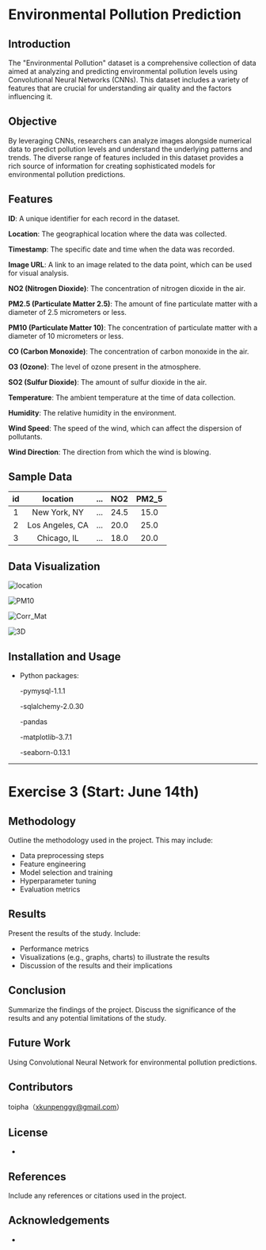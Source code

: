 # Environmental Pollution Prediction 

## Introduction
The "Environmental Pollution" dataset is a comprehensive collection of data aimed at analyzing and predicting environmental pollution levels using Convolutional Neural Networks (CNNs). This dataset includes a variety of features that are crucial for understanding air quality and the factors influencing it.

## Objective
By leveraging CNNs, researchers can analyze images alongside numerical data to predict pollution levels and understand the underlying patterns and trends. The diverse range of features included in this dataset provides a rich source of information for creating sophisticated models for environmental pollution predictions.

## Features
**ID**: A unique identifier for each record in the dataset.

**Location**: The geographical location where the data was collected.

**Timestamp**: The specific date and time when the data was recorded.

**Image URL**: A link to an image related to the data point, which can be used for visual analysis.

**NO2 (Nitrogen Dioxide)**: The concentration of nitrogen dioxide in the air.

**PM2.5 (Particulate Matter 2.5)**: The amount of fine particulate matter with a diameter of 2.5 micrometers or less.

**PM10 (Particulate Matter 10)**: The concentration of particulate matter with a diameter of 10 micrometers or less.

**CO (Carbon Monoxide)**: The concentration of carbon monoxide in the air.

**O3 (Ozone)**: The level of ozone present in the atmosphere.

**SO2 (Sulfur Dioxide)**: The amount of sulfur dioxide in the air.

**Temperature**: The ambient temperature at the time of data collection.

**Humidity**: The relative humidity in the environment.

**Wind Speed**: The speed of the wind, which can affect the dispersion of pollutants.

**Wind Direction**: The direction from which the wind is blowing.



## Sample Data

|  id  |    location     | ...  | NO2  | PM2_5 |
| :--: | :-------------: | :--: | :--: | :---: |
|  1   |  New York, NY   | ...  | 24.5 | 15.0  |
|  2   | Los Angeles, CA | ...  | 20.0 | 25.0  |
|  3   |   Chicago, IL   | ...  | 18.0 | 20.0  |



## Data Visualization



![location](C:\Users\Edward\Desktop\Meinwerk\Code\Demo\location.png)

![PM10](C:\Users\Edward\Desktop\Meinwerk\Code\Demo\PM10.png)

![Corr_Mat](C:\Users\Edward\Desktop\Meinwerk\Code\Demo\Corr_Mat.png)

![3D](C:\Users\Edward\Desktop\Meinwerk\Code\Demo\3D.png)



## Installation and Usage
- Python packages:

  -pymysql-1.1.1

  -sqlalchemy-2.0.30

  -pandas

  -matplotlib-3.7.1

  -seaborn-0.13.1

---

# Exercise 3 (Start: June 14th)

## Methodology
Outline the methodology used in the project. This may include:
- Data preprocessing steps
- Feature engineering
- Model selection and training
- Hyperparameter tuning
- Evaluation metrics

## Results
Present the results of the study. Include:
- Performance metrics
- Visualizations (e.g., graphs, charts) to illustrate the results
- Discussion of the results and their implications

## Conclusion
Summarize the findings of the project. Discuss the significance of the results and any potential limitations of the study.

## Future Work
Using Convolutional Neural Network for environmental pollution predictions.

## Contributors
toipha（xkunpenggy@gmail.com）

## License
-

## References
Include any references or citations used in the project.

## Acknowledgements
-
